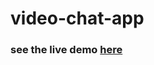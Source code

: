 # video-chat-app
### see the live demo [here](https://64fe162c00d9d551cc8e120f--gilded-cocada-512876.netlify.app/)
